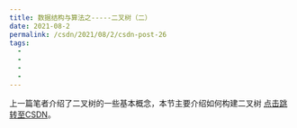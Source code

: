 ```yaml
---
title: 数据结构与算法之-----二叉树（二）
date: 2021-08-2
permalink: /csdn/2021/08/2/csdn-post-26
tags:
  - 
  - 
  - 
  - 
---
```


上一篇笔者介绍了二叉树的一些基本概念，本节主要介绍如何构建二叉树 [点击跳转至CSDN](https://blog.csdn.net/sixibiheye/article/details/119831265)。